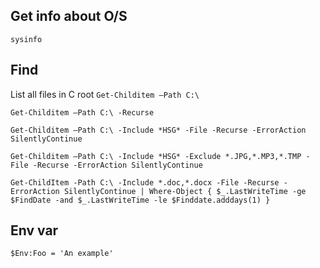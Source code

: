 
## Get info about O/S
`sysinfo`

## Find
List all files in C root
`Get-Childitem –Path C:\`

`Get-Childitem –Path C:\ -Recurse`

`Get-Childitem –Path C:\ -Include *HSG* -File -Recurse -ErrorAction SilentlyContinue`

`Get-Childitem –Path C:\ -Include *HSG* -Exclude *.JPG,*.MP3,*.TMP -File -Recurse -ErrorAction SilentlyContinue`

`Get-ChildItem -Path C:\ -Include *.doc,*.docx -File -Recurse -ErrorAction SilentlyContinue | Where-Object { $_.LastWriteTime -ge $FindDate -and $_.LastWriteTime -le $Finddate.adddays(1) }`

## Env var
`$Env:Foo = 'An example'`

